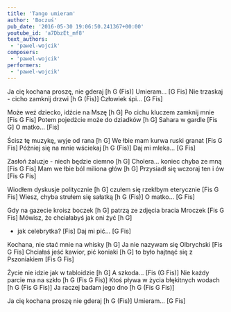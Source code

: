```yaml
---
title: 'Tango umieram'
author: 'Boczuś'
pub_date: '2016-05-30 19:06:50.241367+00:00'
youtube_id: 'a7DbzEt_mf8'
text_authors:
 - 'pawel-wojcik'
composers:
 - 'pawel-wojcik'
performers:
 - 'pawel-wojcik'
---
```



Ja cię kochana proszę, nie gderaj 		[h G (Fis)]
Umieram... 					                        [G Fis]
Nie trzaskaj - cicho zamknij drzwi		[h G (Fis)]
Człowiek śpi...				                        [G Fis]

Może weź dziecko, idźcie na Mszę 		[h G]
Po cichu kluczem zamknij mnie 		        [Fis G Fis]
Potem pojedźcie może do dziadków  	[h G]
Sahara w gardle				                        [Fis G]
O matko...					                        [Fis]

Ścisz tę muzykę, wyje od rana 		        [h G]
We łbie mam kurwa ruski granat 	 	[Fis G Fis]
Później się na mnie wściekaj 		        [h G (Fis)]
Daj mi mleka... 				                        [G Fis]

Zasłoń żaluzje - niech będzie ciemno 	[h G]
Cholera... koniec chyba ze mną 		        [Fis G Fis]
Mam we łbie ból miliona głów 		        [h G]
Przysiadł się wczoraj ten i ów		        [Fis G Fis]
 
Wiodłem dyskusje politycznie 		        [h G]
czułem się rzekłbym eterycznie 		        [Fis G Fis]
Wiesz, chyba strułem się sałatką 		[h G (Fis)]
O matko... 					                        [G Fis]

Gdy na gazecie kroisz boczek 		        [h G]
patrzą ze zdjęcia bracia Mroczek 		[Fis G Fis]
Mówisz, że chciałabyś jak oni żyć 		[h G]
- jak celebrytka? 				                [Fis]
Daj mi pić... 				                                [G Fis]

Kochana, nie stać mnie na whisky 		[h G]
Ja nie nazywam się Olbrychski 		        [Fis G Fis]
Chciałaś jeść kawior, pić koniaki 		        [h G]
to było hajtnąć się z Pszoniakiem 		[Fis G Fis]



Życie nie idzie jak w tabloidzie		        [h G]
A szkoda...					                        [Fis (G Fis)]
Nie każdy parcie ma na szkło 		        [h G (Fis G Fis)]
Ktoś pływa w życia błękitnych wodach 	[h G (Fis G Fis)]
Ja raczej badam jego dno 			        [h G (Fis G Fis)]

Ja cię kochana proszę nie gderaj 		[h G (Fis)]
Umieram...					                        [G Fis]
